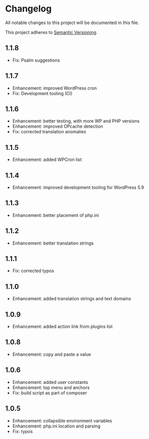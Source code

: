 # Changelog #

All notable changes to this project will be documented in this file.

This project adheres to [Semantic Versioning](http://semver.org/).

## 1.1.8 ##
* Fix: Psalm suggestions

## 1.1.7 ##
* Enhancement: improved WordPress cron
* Fix: Development tooling (CI)

## 1.1.6 ##
* Enhancement: better testing, with more WP and PHP versions
* Enhancement: improved OPcache detection
* Fix: corrected translation anomalies

## 1.1.5 ##
* Enhancement: added WPCron list

## 1.1.4 ##
* Enhancement: improved development tooling for WordPress 5.9

## 1.1.3 ##
* Enhancement: better placement of php.ini

## 1.1.2 ##
* Enhancement: better translation strings

## 1.1.1 ##
* Fix: corrected typos

## 1.1.0 ##
* Enhancement: added translation strings and text domains

## 1.0.9 ##
* Enhancement: added action link from plugins list

## 1.0.8 ##
* Enhancement: copy and paste a value

## 1.0.6 ##
* Enhancement: added user constants
* Enhancement: top menu and anchors
* Fix: build script as part of composer

## 1.0.5 ##
* Enhancement: collapsible environment variables
* Enhancement: php.ini location and parsing
* Fix: typos
